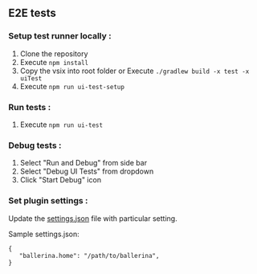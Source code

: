 ## E2E tests

### Setup test runner locally :

 1. Clone the repository
 2. Execute `npm install`
 3. Copy the vsix into root folder or Execute `./gradlew build -x test -x uiTest`
 4. Execute `npm run ui-test-setup`

### Run tests :

 1. Execute `npm run ui-test`

### Debug tests :

 1. Select "Run and Debug" from side bar
 2. Select "Debug UI Tests" from dropdown
 3. Click "Start Debug" icon

### Set plugin settings :
 Update the [settings.json](settings.json) file with particular setting.
 
 Sample settings.json: 
 ```
{
    "ballerina.home": "/path/to/ballerina",
}
```
